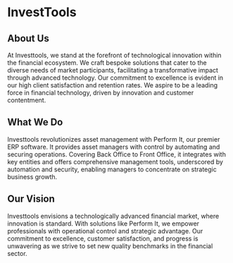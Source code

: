 # InvestTools

<html lang="en">
<head>
  <meta charset="UTF-8">
  <meta name="viewport" content="width=device-width, initial-scale=1.0">
  <link rel="stylesheet" href="./styles.css">
</head>
<body>
<div class="container">
  <div class="card large">
    <h2>About Us</h2>
    <p>At Investtools, we stand at the forefront of technological innovation within the financial ecosystem. We craft bespoke solutions that cater to the diverse needs of market participants, facilitating a transformative impact through advanced technology. Our commitment to excellence is evident in our high client satisfaction and retention rates. We aspire to be a leading force in financial technology, driven by innovation and customer contentment.</p>
  </div>
  <div class="card large">
    <h2>What We Do</h2>
    <p>Investtools revolutionizes asset management with Perform It, our premier ERP software. It provides asset managers with control by automating and securing operations. Covering Back Office to Front Office, it integrates with key entities and offers comprehensive management tools, underscored by automation and security, enabling managers to concentrate on strategic business growth.</p>
  </div>
  <div class="card large">
    <h2>Our Vision</h2>
    <p>Investtools envisions a technologically advanced financial market, where innovation is standard. With solutions like Perform It, we empower professionals with operational control and strategic advantage. Our commitment to excellence, customer satisfaction, and progress is unwavering as we strive to set new quality benchmarks in the financial sector.</p>
  </div>
</div>
</body>
